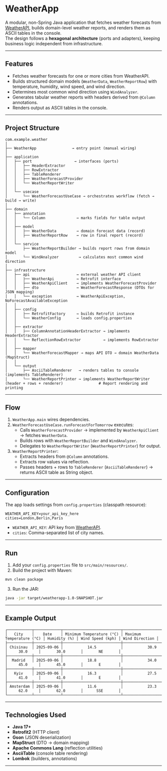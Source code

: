 # WeatherApp

A modular, non-Spring Java application that fetches weather forecasts from [WeatherAPI](https://www.weatherapi.com/), builds domain-level weather reports, and renders them as ASCII tables in the console.  
The design follows a **hexagonal architecture** (ports and adapters), keeping business logic independent from infrastructure.

---

## Features

- Fetches weather forecasts for one or more cities from WeatherAPI.
- Builds structured domain models (`WeatherData`, `WeatherReportRow`) with temperature, humidity, wind speed, and wind direction.
- Determines most common wind direction using `WindAnalyzer`.
- Generates tabular weather reports with headers derived from `@Column` annotations.
- Renders output as ASCII tables in the console.

---

## Project Structure

```
com.example.weather
│
├── WeatherApp                → entry point (manual wiring)
│
├── application
│   ├── port                   → interfaces (ports)
│   │   ├── HeaderExtractor
│   │   ├── RowExtractor
│   │   ├── TableRenderer
│   │   ├── WeatherForecastProvider
│   │   └── WeatherReportWriter
│   │
│   └── usecase
│       └── WeatherForecastUseCase → orchestrates workflow (fetch → build → write)
│
├── domain
│   ├── annotation
│   │   └── Column              → marks fields for table output
│   │
│   ├── model
│   │   ├── WeatherData         → domain forecast data (record)
│   │   ├── WeatherReportRow    → row in final report (record)
│   │
│   └── service
│       ├── WeatherReportBuilder → builds report rows from domain model
│       └── WindAnalyzer         → calculates most common wind direction
│
├── infrastructure
│   ├── api                     → external weather API client
│   │   ├── WeatherApi          → Retrofit interface
│   │   ├── WeatherApiClient    → implements WeatherForecastProvider
│   │   ├── dto                 → WeatherForecastResponse (DTOs for JSON mapping)
│   │   └── exception           → WeatherApiException, NoForecastAvailableException
│   │
│   ├── config
│   │   ├── RetrofitFactory     → builds Retrofit instance
│   │   └── WeatherConfig       → loads config.properties
│   │
│   ├── extractor
│   │   ├── ColumnAnnotationHeaderExtractor → implements HeaderExtractor
│   │   └── ReflectionRowExtractor          → implements RowExtractor
│   │
│   ├── mapper
│   │   └── WeatherForecastMapper → maps API DTO → domain WeatherData (MapStruct)
│   │
│   └── output
│       ├── AsciiTableRenderer   → renders tables to console (implements TableRenderer)
│       └── WeatherReportPrinter → implements WeatherReportWriter (header + rows + renderer)                # Report rendering and printing
```

---

## Flow

1. `WeatherApp.main` wires dependencies.
2. `WeatherForecastUseCase.runForecastForTomorrow` executes:
   - Calls `WeatherForecastProvider` → implemented by `WeatherApiClient` → fetches `WeatherData`.
   - Builds rows with `WeatherReportBuilder` and `WindAnalyzer`.
   - Delegates to `WeatherReportWriter` (`WeatherReportPrinter`) for output.
3. `WeatherReportPrinter`:
   - Extracts headers from `@Column` annotations.
   - Extracts row values via reflection.
   - Passes headers + rows to `TableRenderer` (`AsciiTableRenderer`) → returns ASCII table as String object.

---

## Configuration

The app loads settings from `config.properties` (classpath resource):

```properties
WEATHER_API_KEY=your_api_key_here
cities=London,Berlin,Paris
```

- `WEATHER_API_KEY`: API key from [WeatherAPI](https://www.weatherapi.com/).  
- `cities`: Comma-separated list of city names.  

---

## Run

1. Add your `config.properties` file to `src/main/resources/`.
2. Build the project with Maven:

```bash
mvn clean package
```

3. Run the JAR:

```bash
java -jar target/weatherapp-1.0-SNAPSHOT.jar
```

---

## Example Output

```
┌───────────┬────────────┬──────────────────────────┬──────────────────────────┬──────────────┬──────────────────┬────────────────┐
│   City    │    Date    │ Minimum Temperature (°C) │ Maximum Temperature (°C) │ Humidity (%) │ Wind Speed (kph) │ Wind Direction │
├───────────┼────────────┼──────────────────────────┼──────────────────────────┼──────────────┼──────────────────┼────────────────┤
│ Chisinau  │ 2025-09-06 │           14.5           │           30.9           │     30.0     │       30.0       │       NE       │
├───────────┼────────────┼──────────────────────────┼──────────────────────────┼──────────────┼──────────────────┼────────────────┤
│  Madrid   │ 2025-09-06 │           18.8           │           34.0           │     45.0     │       45.0       │       E        │
├───────────┼────────────┼──────────────────────────┼──────────────────────────┼──────────────┼──────────────────┼────────────────┤
│   Kyiv    │ 2025-09-06 │           16.3           │           27.5           │     41.0     │       41.0       │       E        │
├───────────┼────────────┼──────────────────────────┼──────────────────────────┼──────────────┼──────────────────┼────────────────┤
│ Amsterdam │ 2025-09-06 │           11.6           │           23.3           │     62.0     │       62.0       │      SSE       │
└───────────┴────────────┴──────────────────────────┴──────────────────────────┴──────────────┴──────────────────┴────────────────┘
```

---

## Technologies Used

- **Java 17+**
- **Retrofit2** (HTTP client)
- **Gson** (JSON deserialization)
- **MapStruct** (DTO → domain mapping)
- **Apache Commons Lang** (reflection utilities)
- **AsciiTable** (console table rendering)
- **Lombok** (builders, annotations)

---
